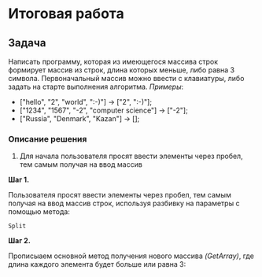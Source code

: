 # Итоговая работа
## Задача
Написать программу, которая из имеющегося массива строк формирует массив из строк, длина которых меньше, либо равна 3 символа. Первоначальный массив можно ввести с клавиатуры, либо задать на старте выполнения алгоритма.
_Примеры_:
+ ["hello", "2", "world", ":-)"] -> ["2", ":-)"];
+ ["1234", "1567", "-2", "computer science"] -> ["-2"];
+ ["Russia", "Denmark", "Kazan"] -> [];

### Описание решения
1. Для начала пользователя просят ввести элементы через пробел, тем самым получая на ввод массив 

**Шаг 1.** 

Пользователя просят ввести элементы через пробел, тем самым получая на ввод массив строк, используя разбивку на параметры с помощью метода:

    Split

**Шаг 2.** 

Прописыаем основной метод  получения нового массива _(GetArray)_, где длина каждого элемента будет больше или равна 3:
